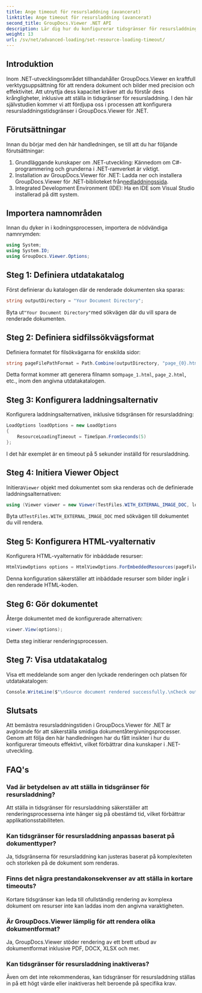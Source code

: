 ```yaml
---
title: Ange timeout för resursladdning (avancerat)
linktitle: Ange timeout för resursladdning (avancerat)
second_title: GroupDocs.Viewer .NET API
description: Lär dig hur du konfigurerar tidsgränser för resursladdning i GroupDocs.Viewer för .NET effektivt. Masterdokumentåtergivning med precision och stabilitet.
weight: 13
url: /sv/net/advanced-loading/set-resource-loading-timeout/
---
```

## Introduktion
Inom .NET-utvecklingsområdet tillhandahåller GroupDocs.Viewer en kraftfull verktygsuppsättning för att rendera dokument och bilder med precision och effektivitet. Att utnyttja dess kapacitet kräver att du förstår dess krångligheter, inklusive att ställa in tidsgränser för resursladdning. I den här självstudien kommer vi att fördjupa oss i processen att konfigurera resursladdningstidsgränser i GroupDocs.Viewer för .NET.
## Förutsättningar
Innan du börjar med den här handledningen, se till att du har följande förutsättningar:
1. Grundläggande kunskaper om .NET-utveckling: Kännedom om C#-programmering och grunderna i .NET-ramverket är viktigt.
2.  Installation av GroupDocs.Viewer för .NET: Ladda ner och installera GroupDocs.Viewer för .NET-biblioteket från[nedladdningssida](https://releases.groupdocs.com/viewer/net/).
3. Integrated Development Environment (IDE): Ha en IDE som Visual Studio installerad på ditt system.

## Importera namnområden
Innan du dyker in i kodningsprocessen, importera de nödvändiga namnrymden:
```csharp
using System;
using System.IO;
using GroupDocs.Viewer.Options;
```

## Steg 1: Definiera utdatakatalog
Först definierar du katalogen där de renderade dokumenten ska sparas:
```csharp
string outputDirectory = "Your Document Directory";
```
 Byta ut`"Your Document Directory"`med sökvägen där du vill spara de renderade dokumenten.
## Steg 2: Definiera sidfilssökvägsformat
Definiera formatet för filsökvägarna för enskilda sidor:
```csharp
string pageFilePathFormat = Path.Combine(outputDirectory, "page_{0}.html");
```
 Detta format kommer att generera filnamn som`page_1.html`, `page_2.html`, etc., inom den angivna utdatakatalogen.
## Steg 3: Konfigurera laddningsalternativ
Konfigurera laddningsalternativen, inklusive tidsgränsen för resursladdning:
```csharp
LoadOptions loadOptions = new LoadOptions
{
    ResourceLoadingTimeout = TimeSpan.FromSeconds(5)
};
```
I det här exemplet är en timeout på 5 sekunder inställd för resursladdning.
## Steg 4: Initiera Viewer Object
 Initiera`Viewer` objekt med dokumentet som ska renderas och de definierade laddningsalternativen:
```csharp
using (Viewer viewer = new Viewer(TestFiles.WITH_EXTERNAL_IMAGE_DOC, loadOptions))
```
 Byta ut`TestFiles.WITH_EXTERNAL_IMAGE_DOC` med sökvägen till dokumentet du vill rendera.
## Steg 5: Konfigurera HTML-vyalternativ
Konfigurera HTML-vyalternativ för inbäddade resurser:
```csharp
HtmlViewOptions options = HtmlViewOptions.ForEmbeddedResources(pageFilePathFormat);
```
Denna konfiguration säkerställer att inbäddade resurser som bilder ingår i den renderade HTML-koden.
## Steg 6: Gör dokumentet
Återge dokumentet med de konfigurerade alternativen:
```csharp
viewer.View(options);
```
Detta steg initierar renderingsprocessen.
## Steg 7: Visa utdatakatalog
Visa ett meddelande som anger den lyckade renderingen och platsen för utdatakatalogen:
```csharp
Console.WriteLine($"\nSource document rendered successfully.\nCheck output in {outputDirectory}.");
```

## Slutsats
Att bemästra resursladdningstiden i GroupDocs.Viewer för .NET är avgörande för att säkerställa smidiga dokumentåtergivningsprocesser. Genom att följa den här handledningen har du fått insikter i hur du konfigurerar timeouts effektivt, vilket förbättrar dina kunskaper i .NET-utveckling.
## FAQ's
### Vad är betydelsen av att ställa in tidsgränser för resursladdning?
Att ställa in tidsgränser för resursladdning säkerställer att renderingsprocesserna inte hänger sig på obestämd tid, vilket förbättrar applikationsstabiliteten.
### Kan tidsgränser för resursladdning anpassas baserat på dokumenttyper?
Ja, tidsgränserna för resursladdning kan justeras baserat på komplexiteten och storleken på de dokument som renderas.
### Finns det några prestandakonsekvenser av att ställa in kortare timeouts?
Kortare tidsgränser kan leda till ofullständig rendering av komplexa dokument om resurser inte kan laddas inom den angivna varaktigheten.
### Är GroupDocs.Viewer lämplig för att rendera olika dokumentformat?
Ja, GroupDocs.Viewer stöder rendering av ett brett utbud av dokumentformat inklusive PDF, DOCX, XLSX och mer.
### Kan tidsgränser för resursladdning inaktiveras?
Även om det inte rekommenderas, kan tidsgränser för resursladdning ställas in på ett högt värde eller inaktiveras helt beroende på specifika krav.